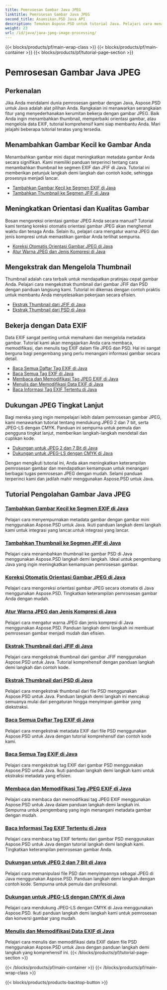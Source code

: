 ```yaml
---
title: Pemrosesan Gambar Java JPEG
linktitle: Pemrosesan Gambar Java JPEG
second_title: Asumsikan.PSD Java API
description: Temukan Aspose.PSD untuk tutorial Java. Pelajari cara menangani pemrosesan EXIF, JFIF, JPEG, dan lainnya dengan panduan langkah demi langkah dan contoh kode.
weight: 23
url: /id/java/java-jpeg-image-processing/
---
```


{{< blocks/products/pf/main-wrap-class >}}
{{< blocks/products/pf/main-container >}}
{{< blocks/products/pf/tutorial-page-section >}}

# Pemrosesan Gambar Java JPEG


## Perkenalan

Jika Anda mendalami dunia pemrosesan gambar dengan Java, Aspose.PSD untuk Java adalah alat pilihan Anda. Rangkaian ini menawarkan serangkaian fitur yang menyederhanakan kerumitan bekerja dengan gambar JPEG. Baik Anda ingin menambahkan thumbnail, memperbaiki orientasi gambar, atau mengelola data EXIF, tutorial komprehensif kami siap membantu Anda. Mari jelajahi beberapa tutorial teratas yang tersedia.

## Menambahkan Gambar Kecil ke Gambar Anda

Menambahkan gambar mini dapat meningkatkan metadata gambar Anda secara signifikan. Kami memiliki panduan terperinci tentang cara menambahkan thumbnail ke segmen EXIF dan JFIF di Java. Tutorial ini memberikan petunjuk langkah demi langkah dan contoh kode, sehingga prosesnya menjadi lancar.

- [Tambahkan Gambar Kecil ke Segmen EXIF di Java](./add-thumbnail-to-exif-segment-java/)
- [Tambahkan Thumbnail ke Segmen JFIF di Java](./add-thumbnail-to-jfif-segment-java/)

## Meningkatkan Orientasi dan Kualitas Gambar

Bosan mengoreksi orientasi gambar JPEG Anda secara manual? Tutorial kami tentang koreksi otomatis orientasi gambar JPEG akan menghemat waktu dan tenaga Anda. Selain itu, pelajari cara mengatur warna JPEG dan jenis kompresi untuk memastikan gambar Anda terlihat sempurna.

- [Koreksi Otomatis Orientasi Gambar JPEG di Java](./auto-correct-jpeg-image-orientation-java/)
- [Atur Warna JPEG dan Jenis Kompresi di Java](./set-jpeg-color-compression-type-java/)

## Mengekstrak dan Mengelola Thumbnail

Thumbnail adalah cara terbaik untuk mendapatkan pratinjau cepat gambar Anda. Pelajari cara mengekstrak thumbnail dari gambar JFIF dan PSD dengan panduan langsung kami. Tutorial ini dikemas dengan contoh praktis untuk membantu Anda menyelesaikan pekerjaan secara efisien.

- [Ekstrak Thumbnail dari JFIF di Java](./extract-thumbnail-from-jfif-java/)
- [Ekstrak Thumbnail dari PSD di Java](./extract-thumbnail-from-psd-java/)

## Bekerja dengan Data EXIF

Data EXIF sangat penting untuk memahami dan mengelola metadata gambar. Tutorial kami akan mengajarkan Anda cara membaca, memodifikasi, dan menulis tag EXIF dalam file JPEG dan PSD. Hal ini sangat berguna bagi pengembang yang perlu menangani informasi gambar secara detail.

- [Baca Semua Daftar Tag EXIF di Java](./read-all-exif-tag-list-java/)
- [Baca Semua Tag EXIF di Java](./read-all-exif-tags-java/)
- [Membaca dan Memodifikasi Tag JPEG EXIF di Java](./read-modify-jpeg-exif-tags-java/)
- [Menulis dan Memodifikasi Data EXIF di Java](./write-modify-exif-data-java/)
- [Baca Informasi Tag EXIF Tertentu di Java](./read-specific-exif-tags-info-java/)

## Dukungan JPEG Tingkat Lanjut

Bagi mereka yang ingin mempelajari lebih dalam pemrosesan gambar JPEG, kami menawarkan tutorial tentang mendukung JPEG 2 dan 7 bit, serta JPEG-LS dengan CMYK. Panduan ini sempurna untuk pemula dan pengguna tingkat lanjut, memberikan langkah-langkah mendetail dan cuplikan kode.

- [Dukungan untuk JPEG 2 dan 7 Bit di Java](./support-2-7-bits-jpeg-java/)
- [Dukungan untuk JPEG-LS dengan CMYK di Java](./support-jpeg-ls-cmyk-java/)

Dengan mengikuti tutorial ini, Anda akan meningkatkan keterampilan pemrosesan gambar dan mendapatkan kemampuan untuk menangani berbagai tugas pemrosesan JPEG dengan mudah. Selami panduan terperinci kami dan jadilah mahir menggunakan Aspose.PSD untuk Java.
## Tutorial Pengolahan Gambar Java JPEG
### [Tambahkan Gambar Kecil ke Segmen EXIF di Java](./add-thumbnail-to-exif-segment-java/)
Pelajari cara menyempurnakan metadata gambar dengan gambar mini menggunakan Aspose.PSD untuk Java. Ikuti panduan langkah demi langkah kami untuk integrasi yang lancar.untuk integrasi yang lancar.
### [Tambahkan Thumbnail ke Segmen JFIF di Java](./add-thumbnail-to-jfif-segment-java/)
Pelajari cara menambahkan thumbnail ke gambar PSD di Java menggunakan Aspose.PSD langkah demi langkah. Ideal untuk pengembang Java yang ingin meningkatkan kemampuan pemrosesan gambar.
### [Koreksi Otomatis Orientasi Gambar JPEG di Java](./auto-correct-jpeg-image-orientation-java/)
Pelajari cara mengoreksi orientasi gambar JPEG secara otomatis di Java menggunakan Aspose.PSD. Tingkatkan keterampilan pemrosesan gambar Anda dengan mudah.
### [Atur Warna JPEG dan Jenis Kompresi di Java](./set-jpeg-color-compression-type-java/)
Pelajari cara mengatur warna JPEG dan jenis kompresi di Java menggunakan Aspose.PSD. Panduan langkah demi langkah ini membuat pemrosesan gambar menjadi mudah dan efisien.
### [Ekstrak Thumbnail dari JFIF di Java](./extract-thumbnail-from-jfif-java/)
Pelajari cara mengekstrak thumbnail dari gambar JFIF menggunakan Aspose.PSD untuk Java. Tutorial komprehensif dengan panduan langkah demi langkah dan contoh kode.
### [Ekstrak Thumbnail dari PSD di Java](./extract-thumbnail-from-psd-java/)
Pelajari cara mengekstrak thumbnail dari file PSD menggunakan Aspose.PSD untuk Java. Panduan langkah demi langkah ini mencakup semuanya mulai dari pengaturan hingga menyimpan gambar yang diekstraksi.
### [Baca Semua Daftar Tag EXIF di Java](./read-all-exif-tag-list-java/)
Pelajari cara mengekstrak metadata EXIF dari file PSD menggunakan Aspose.PSD untuk Java dengan tutorial komprehensif dan contoh kode kami.
### [Baca Semua Tag EXIF di Java](./read-all-exif-tags-java/)
Pelajari cara mengekstrak tag EXIF dari gambar PSD menggunakan Aspose.PSD untuk Java. Ikuti panduan langkah demi langkah kami untuk ekstraksi metadata yang efisien.
### [Membaca dan Memodifikasi Tag JPEG EXIF di Java](./read-modify-jpeg-exif-tags-java/)
Pelajari cara membaca dan memodifikasi tag JPEG EXIF menggunakan Aspose.PSD untuk Java dalam panduan langkah demi langkah ini. Sempurna untuk pengembang yang ingin menangani metadata gambar dengan mudah.
### [Baca Informasi Tag EXIF Tertentu di Java](./read-specific-exif-tags-info-java/)
Pelajari cara membaca tag EXIF tertentu dari gambar PSD menggunakan Aspose.PSD untuk Java dengan tutorial langkah demi langkah kami. Tingkatkan keterampilan pemrosesan gambar Anda.
### [Dukungan untuk JPEG 2 dan 7 Bit di Java](./support-2-7-bits-jpeg-java/)
Pelajari cara memanipulasi file PSD dan menyimpannya sebagai JPEG di Java menggunakan Aspose.PSD. Panduan langkah demi langkah dengan contoh kode. Sempurna untuk pemula dan profesional.
### [Dukungan untuk JPEG-LS dengan CMYK di Java](./support-jpeg-ls-cmyk-java/)
Pelajari cara mendukung JPEG-LS dengan CMYK di Java menggunakan Aspose.PSD. Ikuti panduan langkah demi langkah kami untuk pemrosesan dan konversi gambar yang mudah.
### [Menulis dan Memodifikasi Data EXIF di Java](./write-modify-exif-data-java/)
Pelajari cara menulis dan memodifikasi data EXIF dalam file PSD menggunakan Aspose.PSD untuk Java dengan panduan langkah demi langkah yang komprehensif ini.
{{< /blocks/products/pf/tutorial-page-section >}}

{{< /blocks/products/pf/main-container >}}
{{< /blocks/products/pf/main-wrap-class >}}

{{< blocks/products/products-backtop-button >}}
